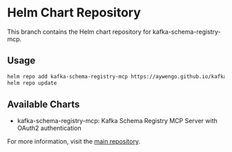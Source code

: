 # Helm Chart Repository

This branch contains the Helm chart repository for kafka-schema-registry-mcp.

## Usage

```bash
helm repo add kafka-schema-registry-mcp https://aywengo.github.io/kafka-schema-reg-mcp
helm repo update
```

## Available Charts

- kafka-schema-registry-mcp: Kafka Schema Registry MCP Server with OAuth2 authentication

For more information, visit the [main repository](https://github.com/aywengo/kafka-schema-reg-mcp).

